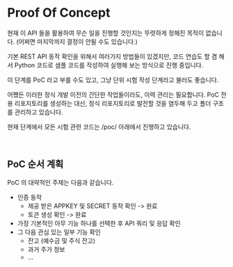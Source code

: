
# Proof Of Concept

현재 이 API 들을 활용하여 무슨 일을 진행할 것인지는 뚜렷하게 정해진 목적이 없습니다. (어쩌면 마지막까지 결정이 안될 수도 있습니다.)

기본 REST API 동작 확인을 위해서 여러가지 방법들이 있겠지만, 코드 연습도 할 겸 해서 Python 코드로 샘플 코드를 작성하여 실행해 보는 방식으로 진행 중입니다.

이 단계를 PoC 라고 부를 수도 있고, 그냥 단위 시험 작성 단계라고 불러도 좋습니다.

어쨌든 이러한 정식 개발 이전의 간단한 작업들이라도, 이력 관리는 필요합니다.
PoC 전용 리포지토리를 생성하는 대신, 정식 리포지토리로 발전할 것을 염두해 두고 폴더 구조를 관리하고 있습니다.

현재 단계에서 모든 시험 관련 코드는 /poc/ 아래에서 진행하고 있습니다.

<br>

## PoC 순서 계획

PoC 의 대략적인 주제는 다음과 같습니다.
- 인증 동작
  - 제공 받은 APPKEY 및 SECRET 동작 확인 -> 완료
  - 토큰 생성 확인 -> 완료
- 가장 기본적인 아무 기능 하나를 선택한 후 API 쿼리 및 응답 확인
- 그 다음 관심 있는 일부 기능 확인
  - 잔고 (예수금 및 주식 잔고)
  - 과거 주가 정보
  - ...
